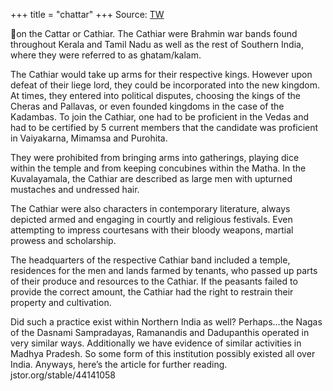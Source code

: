 +++
title = "chattar"
+++
Source: [TW](https://threadreaderapp.com/thread/1688263681514012674.html)

🧵on the Cattar or Cathiar. The Cathiar were Brahmin war bands found throughout Kerala and Tamil Nadu as well as the rest of Southern India, where they were referred to as ghatam/kalam.

The Cathiar would take up arms for their respective kings. However upon defeat of their liege lord, they could be incorporated into the new kingdom. At times, they entered into political disputes, choosing the kings of the Cheras and Pallavas, or even founded kingdoms in the case of the Kadambas. To join the Cathiar, one had to be proficient in the Vedas and had to be certified by 5 current members that the candidate was proficient in Vaiyakarna, Mimamsa and Purohita.

They were prohibited from bringing arms into gatherings, playing dice within the temple and from keeping concubines within the Matha. In the Kuvalayamala, the Cathiar are described as large men with upturned mustaches and undressed hair.

The Cathiar were also characters in contemporary literature, always depicted armed and engaging in courtly and religious festivals. Even attempting to impress courtesans with their bloody weapons, martial prowess and scholarship.

The headquarters of the respective Cathiar band included a temple, residences for the men and lands farmed by tenants, who passed up parts of their produce and resources to the Cathiar. If the peasants failed to provide the correct amount, the Cathiar had the right to restrain their property and cultivation.

Did such a practice exist within Northern India as well? Perhaps…the Nagas of the Dasnami Sampradayas, Ramanandis and Dadupanthis operated in very similar ways. Additionally we have evidence of similar activities in Madhya Pradesh. So some form of this institution possibly existed all over India. Anyways, here’s the article for further reading. jstor.org/stable/44141058

